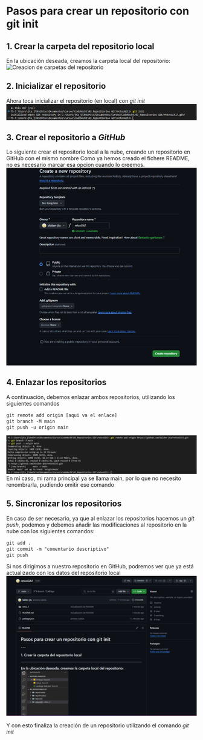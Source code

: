 # Pasos para crear un repositorio con **git init**

  
## 1. Crear la carpeta del repositorio local

  
En la ubicación deseada, creamos la carpeta local del repositorio:
![Creacion de carpetas del repositorio](./retos_2/1%20-%20Creación%20carpetas.png)

  
## 2. Inicializar el repositorio

  
Ahora toca inicializar el repositorio (en local) con _git init_
![git init](./retos_2/2%20-%20Inicializar%20repositorio.png)

  
## 3. Crear el repositorio a _GitHub_

  
Lo siguiente crear el repositorio local a la nube, creando un repositorio en GitHub con el mismo nombre
Como ya hemos creado el fichere README, no es necesario marcar esa opcion cuando lo creemos.
![Crear repositorio en GitHun](./retos_2/3%20-%20Crear%20repositorio%20en%20GitHub.png)

  
## 4. Enlazar los repositorios

  
A continuación, debemos enlazar ambos repositorios, utilizando los siguientes comandos
  
```
git remote add origin [aqui va el enlace]
git branch -M main
git push -u origin main
```
![Enlazar repositorios](./retos_2/4%20-%20Enlazar%20repositorios.png)
En mi caso, mi rama principal ya se llama main, por lo que no necesito renombrarla, pudiendo omitir ese comando
  
## 5. Sincronizar los repositorios


En caso de ser necesario, ya que al enlazar los repositorios hacemos un *git push*, podemos y debemos añadir
 las modificaciones al repositorio en la nube con los siguientes comandos:

```
git add .
git commit -m "comentario descriptivo"
git push
```
Si nos dirigimos a nuestro repositorio en GitHub, podremos ver que ya está actualizado con los datos del repositorio local
![Repositorios sincronizados](./retos_2/5%20-%20Repositorios%20sincronizados.png)

Y con esto finaliza la creación de un repositorio utilizando el comando *git init*